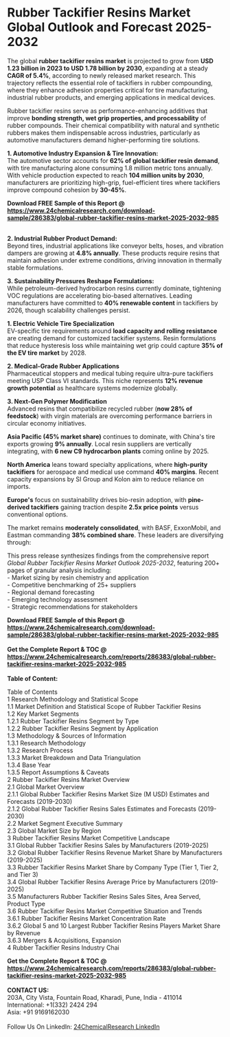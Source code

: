 <h1>Rubber Tackifier Resins Market Global Outlook and Forecast 2025-2032</h1><p>The global <strong>rubber tackifier resins market</strong> is projected to grow from <strong>USD 1.23 billion in 2023 to USD 1.78 billion by 2030</strong>, expanding at a steady <strong>CAGR of 5.4%</strong>, according to newly released market research. This trajectory reflects the essential role of tackifiers in rubber compounding, where they enhance adhesion properties critical for tire manufacturing, industrial rubber products, and emerging applications in medical devices.</p><p>Rubber tackifier resins serve as performance-enhancing additives that improve <strong>bonding strength, wet grip properties, and processability</strong> of rubber compounds. Their chemical compatibility with natural and synthetic rubbers makes them indispensable across industries, particularly as automotive manufacturers demand higher-performing tire solutions.</p><p><strong>1. Automotive Industry Expansion &amp; Tire Innovation:<br></strong>The automotive sector accounts for <strong>62% of global tackifier resin demand</strong>, with tire manufacturing alone consuming 1.8 million metric tons annually. With vehicle production expected to reach <strong>104 million units by 2030</strong>, manufacturers are prioritizing high-grip, fuel-efficient tires where tackifiers improve compound cohesion by <strong>30-45%</strong>.</p><div><b>Download FREE Sample of this Report @ 
            <a href="https://www.24chemicalresearch.com/download-sample/286383/global-rubber-tackifier-resins-market-2025-2032-985">
            https://www.24chemicalresearch.com/download-sample/286383/global-rubber-tackifier-resins-market-2025-2032-985</a></b></div><br><p><strong>2. Industrial Rubber Product Demand:<br></strong>Beyond tires, industrial applications like conveyor belts, hoses, and vibration dampers are growing at <strong>4.8% annually</strong>. These products require resins that maintain adhesion under extreme conditions, driving innovation in thermally stable formulations.</p><p><strong>3. Sustainability Pressures Reshape Formulations:<br></strong>While petroleum-derived hydrocarbon resins currently dominate, tightening VOC regulations are accelerating bio-based alternatives. Leading manufacturers have committed to <strong>40% renewable content</strong> in tackifiers by 2026, though scalability challenges persist.</p><p><strong>1. Electric Vehicle Tire Specialization<br></strong>EV-specific tire requirements around <strong>load capacity and rolling resistance</strong> are creating demand for customized tackifier systems. Resin formulations that reduce hysteresis loss while maintaining wet grip could capture <strong>35% of the EV tire market</strong> by 2028.</p><p><strong>2. Medical-Grade Rubber Applications<br></strong>Pharmaceutical stoppers and medical tubing require ultra-pure tackifiers meeting USP Class VI standards. This niche represents <strong>12% revenue growth potential</strong> as healthcare systems modernize globally.</p><p><strong>3. Next-Gen Polymer Modification<br></strong>Advanced resins that compatibilize recycled rubber (<strong>now 28% of feedstock</strong>) with virgin materials are overcoming performance barriers in circular economy initiatives.</p><p><strong>Asia Pacific (45% market share)</strong> continues to dominate, with China's tire exports growing <strong>9% annually</strong>. Local resin suppliers are vertically integrating, with <strong>6 new C9 hydrocarbon plants</strong> coming online by 2025.</p><p><strong>North America</strong> leans toward specialty applications, where <strong>high-purity tackifiers</strong> for aerospace and medical use command <strong>40% margins</strong>. Recent capacity expansions by SI Group and Kolon aim to reduce reliance on imports.</p><p><strong>Europe's</strong> focus on sustainability drives bio-resin adoption, with <strong>pine-derived tackifiers</strong> gaining traction despite <strong>2.5x price points</strong> versus conventional options.</p><p>The market remains <strong>moderately consolidated</strong>, with BASF, ExxonMobil, and Eastman commanding <strong>38% combined share</strong>. These leaders are diversifying through:</p><p>This press release synthesizes findings from the comprehensive report <em>Global Rubber Tackifier Resins Market Outlook 2025-2032</em>, featuring 200+ pages of granular analysis including:<br>
- Market sizing by resin chemistry and application<br>
- Competitive benchmarking of 25+ suppliers<br>
- Regional demand forecasting<br>
- Emerging technology assessment<br>
- Strategic recommendations for stakeholders</p><div><b>Download FREE Sample of this Report @ 
            <a href="https://www.24chemicalresearch.com/download-sample/286383/global-rubber-tackifier-resins-market-2025-2032-985">
            https://www.24chemicalresearch.com/download-sample/286383/global-rubber-tackifier-resins-market-2025-2032-985</a></b></div><br><div><b>Get the Complete Report & TOC @ 
            <a href="https://www.24chemicalresearch.com/reports/286383/global-rubber-tackifier-resins-market-2025-2032-985">
            https://www.24chemicalresearch.com/reports/286383/global-rubber-tackifier-resins-market-2025-2032-985</a></b></div><br>
            <b>Table of Content:</b><p>Table of Contents<br />
1 Research Methodology and Statistical Scope<br />
1.1 Market Definition and Statistical Scope of Rubber Tackifier Resins<br />
1.2 Key Market Segments<br />
1.2.1 Rubber Tackifier Resins Segment by Type<br />
1.2.2 Rubber Tackifier Resins Segment by Application<br />
1.3 Methodology & Sources of Information<br />
1.3.1 Research Methodology<br />
1.3.2 Research Process<br />
1.3.3 Market Breakdown and Data Triangulation<br />
1.3.4 Base Year<br />
1.3.5 Report Assumptions & Caveats<br />
2 Rubber Tackifier Resins Market Overview<br />
2.1 Global Market Overview<br />
2.1.1 Global Rubber Tackifier Resins Market Size (M USD) Estimates and Forecasts (2019-2030)<br />
2.1.2 Global Rubber Tackifier Resins Sales Estimates and Forecasts (2019-2030)<br />
2.2 Market Segment Executive Summary<br />
2.3 Global Market Size by Region<br />
3 Rubber Tackifier Resins Market Competitive Landscape<br />
3.1 Global Rubber Tackifier Resins Sales by Manufacturers (2019-2025)<br />
3.2 Global Rubber Tackifier Resins Revenue Market Share by Manufacturers (2019-2025)<br />
3.3 Rubber Tackifier Resins Market Share by Company Type (Tier 1, Tier 2, and Tier 3)<br />
3.4 Global Rubber Tackifier Resins Average Price by Manufacturers (2019-2025)<br />
3.5 Manufacturers Rubber Tackifier Resins Sales Sites, Area Served, Product Type<br />
3.6 Rubber Tackifier Resins Market Competitive Situation and Trends<br />
3.6.1 Rubber Tackifier Resins Market Concentration Rate<br />
3.6.2 Global 5 and 10 Largest Rubber Tackifier Resins Players Market Share by Revenue<br />
3.6.3 Mergers & Acquisitions, Expansion<br />
4 Rubber Tackifier Resins Industry Chai</p><div><b>Get the Complete Report & TOC @ 
            <a href="https://www.24chemicalresearch.com/reports/286383/global-rubber-tackifier-resins-market-2025-2032-985">
            https://www.24chemicalresearch.com/reports/286383/global-rubber-tackifier-resins-market-2025-2032-985</a></b></div><br><b>CONTACT US:</b><br>
            203A, City Vista, Fountain Road, Kharadi, Pune, India - 411014<br>
            International: +1(332) 2424 294<br>
            Asia: +91 9169162030 <br><br>
            Follow Us On LinkedIn: <a href="https://www.linkedin.com/company/24chemicalresearch/">24ChemicalResearch LinkedIn</a>